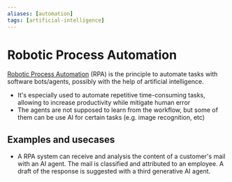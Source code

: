 ```yaml
---
aliases: [automation]
tags: [artificial-intelligence]
---
```


# Robotic Process Automation

[Robotic Process Automation](https://en.wikipedia.org/wiki/Robotic_process_automation#) (RPA) is the principle to automate tasks with software bots/agents, possibly with the help of artificial intelligence.

- It's especially used to automate repetitive time-consuming tasks, allowing to increase productivity while mitigate human error
- The agents are not supposed to learn from the workflow, but some of them can be use AI for certain tasks (e.g. image recognition, etc)

## Examples and usecases

- A RPA system can receive and analysis the content of a customer's mail with an AI agent. The mail is classified and attributed to an employee. A draft of the response is suggested with a third generative AI agent.